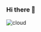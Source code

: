 ### Hi there 👋
![cloud](https://github.com/Mrmozz/mrmozz/assets/50680101/42439955-f8cd-4450-b6a2-1ba60e6e54e0)

<!--
**Mrmozz/mrmozz** is a ✨ _special_ ✨ repository because its `README.md` (this file) appears on your GitHub profile.

Here are some ideas to get you started:

- 🔭 I’m currently working on ...
- 🌱 I’m currently learning ...
- 👯 I’m looking to collaborate on ...
- 🤔 I’m looking for help with ...
- 💬 Ask me about ...
- 📫 How to reach me: ...
- 😄 Pronouns: ...
- ⚡ Fun fact: ...
-->
